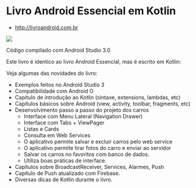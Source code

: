 # Livro Android Essencial em Kotlin

* http://livroandroid.com.br

<img src="https://raw.githubusercontent.com/livroandroid/kotlin-essencial-1ed/master/kotlin.png"></img>

Código compilado com Android Studio 3.0

Este livro é identico ao livro Android Essencial, mas é escrito em Kotlin:

Veja algumas das novidades do livro:

- Exemplos feitos no Android Studio 3
- Compatibilidade com Android O
- Capítulo de introdução ao Kotlin (sintaxe, extensions, lambdas, etc)
- Capítulos básicos sobre Android (view, activity, toolbar, fragments, etc)
- Desenvolvimento passo a passo do projeto dos carros
    - Interface com Menu Lateral (Navigation Drawer)
    - Interface com Tabs + ViewPager
    - Listas e Cards
    - Consulta em Web Services
    - O aplicativo permite salvar e excluir carros pelo web service
    - O aplicativo permite tirar fotos do carro e enviar ao servidor
    - Salvar os carros no favoritos com banco de dados.
    - Utiliza boas práticas de interface.
- Capítulos sobre BroadcastReceiver, Services, Alarmes, Push
- Capítulo de Push atualizado com Firebase.
- Diversas dicas de Kotlin durante o livro.
